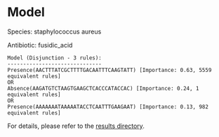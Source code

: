 
# Model

Species: staphylococcus aureus

Antibiotic: fusidic_acid

```
Model (Disjunction - 3 rules):
------------------------------
Presence(AACTTTATCGCTTTTGACAATTTCAAGTATT) [Importance: 0.63, 5559 equivalent rules]
OR
Absence(AAGATGTCTAAGTGAAGCTCACCCATACCAC) [Importance: 0.24, 1 equivalent rules]
OR
Presence(AAAAAAATAAAAATACCTCAATTTGAAGAAT) [Importance: 0.13, 982 equivalent rules]

```

For details, please refer to the [results directory](../../../../../results/scm_b/staphylococcus+aureus/fusidic_acid/repeat_1/).

